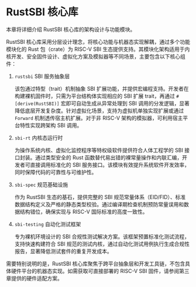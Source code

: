 # RustSBI 核心库

本章将详细介绍 RustSBI 核心库的架构设计与功能模块。

RustSBI 核心库采用分层设计理念，将核心功能与机器态实现解耦，通过多个功能模块化的 Rust 包（crate）为 RISC-V SBI 生态提供支持。其模块化架构适用于内核开发、安全固件设计、虚拟化方案及模拟器等不同场景，主要包含以下核心组件：

1. `rustsbi` SBI 服务抽象层

    该包通过特型（trait）机制抽象 SBI 扩展功能，并提供宏编程支持。开发者在构建裸机固件时，只需为平台结构体实现相应的 SBI 扩展 trait，再通过 `#[derive(RustSBI)]` 宏即可自动生成从异常处理到 SBI 调用的分发逻辑，显著降低底层开发复杂度。针对虚拟化场景，支持为虚拟机单独实现扩展或通过 `Forward` 机制透传宿主机扩展。对于非 RISC-V 架构的模拟器，可利用宿主平台特性实现跨架构 SBI 调用。

2. `sbi-rt` 内核态运行时

    为操作系统内核、虚拟化监控程序等特权级软件提供符合人体工程学的 SBI 接口封装。通过类型安全的 Rust 函数替代易出错的裸常量操作和内联汇编，开发者可直接调用标准化的 SBI 服务接口。该模块有效提升系统软件开发效率，同时保障代码的可靠性与可维护性。

3. `sbi-spec` 规范基础设施

    作为 RustSBI 生态的基石，提供完整的 SBI 规范常量体系（EID/FID）、标准数据结构定义及严格的静态类型校验。通过编译期检查机制预防常量误用和数据结构错位，确保实现与 RISC-V 国际标准的高度一致性。

4. `sbi-testing` 自动化测试框架

    专为裸机环境设计的 SBI 合规性测试解决方案。该框架预置标准化测试流程，支持快速构建符合 SBI 规范的测试内核，通过自动化测试用例执行生成合规性报告，显著降低测试套件的重复开发成本。

需要特别说明的是，RustSBI 核心库聚焦于跨平台抽象层和开发工具链，不包含具体硬件平台的机器态实现。如需获取可直接部署的 RISC-V SBI 固件，请参阅第三章提供的硬件适配方案。
